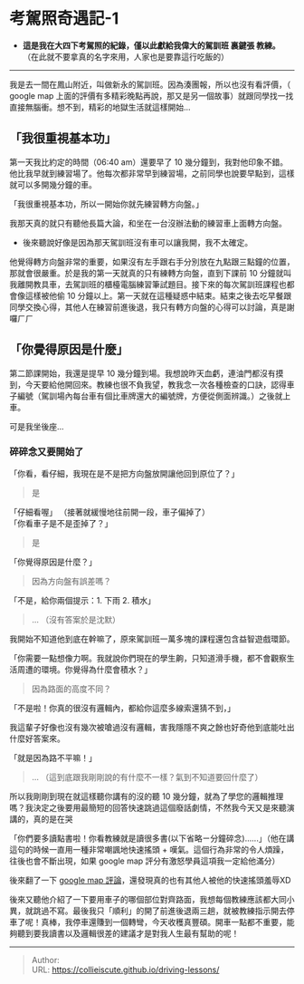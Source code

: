 # 考駕照奇遇記-1


- __這是我在大四下考駕照的紀錄，僅以此獻給我偉大的駕訓班 裏鍵張 教練。__ （在此就不要拿真的名字來用，人家也是要靠這行吃飯的）
---
我是去一間在鳳山附近，叫做新永的駕訓班。因為湊團報，所以也沒有看評價，（ google map 上面的評價有多精彩晚點再說，那又是另一個故事）就跟同學找一找直接無腦衝。想不到，精彩的地獄生活就這樣開始... 

## 「我很重視基本功」
第一天我比約定的時間（06:40 am）還要早了 10 幾分鐘到，我對他印象不錯。他比我早就到練習場了。他每次都非常早到練習場，之前同學也說要早點到，這樣就可以多開幾分鐘的車。  

「我很重視基本功，所以一開始你就先練習轉方向盤。」  

我那天真的就只有聽他長篇大論，和坐在一台沒辦法動的練習車上面轉方向盤。
- 後來聽說好像是因為那天駕訓班沒有車可以讓我開，我不太確定。  

他覺得轉方向盤非常的重要，如果沒有左手跟右手分別放在九點跟三點鐘的位置，那就會很嚴重。於是我的第一天就真的只有練轉方向盤，直到下課前 10 分鐘就叫我離開教具車，去駕訓班的櫃檯電腦練習筆試題目。接下來的每次駕訓班課程也都會像這樣被他偷 10 分鐘以上。第一天就在這種疑惑中結束。結束之後去吃早餐跟同學交換心得，其他人在練習前進後退，我只有轉方向盤的心得可以討論，真是謝囉ㄏㄏ

## 「你覺得原因是什麼」
第二節課開始，我還是提早 10 幾分鐘到場。我想說昨天血虧，連油門都沒有摸到，今天要給他開回來。教練也很不負我望，教我念一次各種檢查的口訣，認得車子編號（駕訓場內每台車有個比車牌還大的編號牌，方便從側面辨識。）之後就上車。  
  
可是我坐後座...

### 碎碎念又要開始了
「你看，看仔細，我現在是不是把方向盤放開讓他回到原位了？」
> 是  

「仔細看喔」 （接著就緩慢地往前開一段，車子偏掉了）  
「你看車子是不是歪掉了？」
> 是  

「你覺得原因是什麼？」
> 因為方向盤有誤差嗎？  

「不是，給你兩個提示：1. 下雨 2. 積水」
> ...  （沒有答案於是沈默）

我開始不知道他到底在幹嘛了，原來駕訓班一萬多塊的課程還包含益智遊戲環節。

「你需要一點想像力啊。我就說你們現在的學生齁，只知道滑手機，都不會觀察生活周遭的環境。你覺得為什麼會積水？」  
> 因為路面的高度不同？  

「不是啦！你真的很沒有邏輯內，都給你這麼多線索還猜不到，」

我這輩子好像也沒有幾次被嗆過沒有邏輯，害我隱隱不爽之餘也好奇他到底能吐出什麼好答案來。  

「就是因為路不平嘛！」  

> ... （這到底跟我剛剛說的有什麼不一樣？氣到不知道要回什麼了）

所以我剛剛到現在就這樣聽你講有的沒的聽 10 幾分鐘，就為了學您的邏輯推理嗎？我決定之後要用最簡短的回答快速跳過這個廢話劇情，不然我今天又是來聽演講的，真的是在哭  

「你們要多讀點書啦！你看教練就是讀很多書(以下省略ㄧ分鐘碎念)......」（他在講這句的時候一直用一種非常嘲諷地快速搖頭 + 嘆氣。這個行為非常的令人煩躁，往後也會不斷出現，如果 google map 評分有激怒學員這項我一定給他滿分）  

後來翻了一下 [google map 評論](https://goo.gl/maps/PhQ3v81NeEqU2qQE8)，還發現真的也有其他人被他的快速搖頭羞辱XD

後來又聽他介紹了一下要用車子的哪個部位對齊路面，我想每個教練應該都大同小異，就跳過不寫。最後我只「順利」的開了前進後退兩三趟，就被教練指示開去停車了呢！真棒，我停車還賺到一個轉彎，今天收穫真豐碩。開車一點都不重要，能夠聽到要我讀書以及邏輯很差的建議才是對我人生最有幫助的呢！


---

> Author:   
> URL: https://collieiscute.github.io/driving-lessons/  

